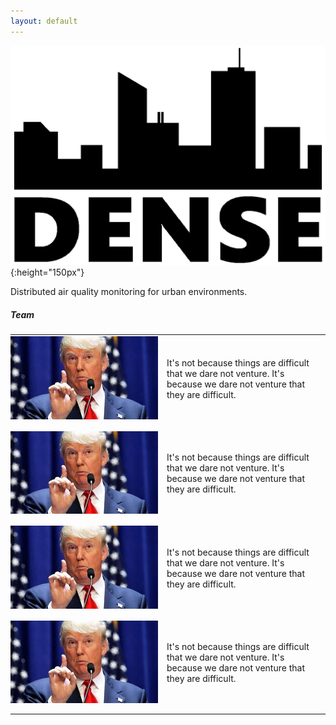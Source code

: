```yaml
---
layout: default
---
```


![yo](assets/logo.png){:height="150px"}

Distributed air quality monitoring for urban environments.

##### Team

<style>
    table {
        border: none;
    }
    td {
        padding-bottom: 1em;
        padding-right: 1em;
        padding-left: 0;
    }

    td, th {
        border: none;
    }
</style>

<table>
<col width="250px">

<tr>
<td><img src="assets/trump.jpg"></td>
<td><p>It's not because things are difficult that we dare not venture. It's because we dare not venture that they are difficult.</p></td>
</tr>

<tr>
<td><img src="assets/trump.jpg"></td>
<td><p>It's not because things are difficult that we dare not venture. It's because we dare not venture that they are difficult.</p></td>
</tr>

<tr>
<td><img src="assets/trump.jpg"></td>
<td><p>It's not because things are difficult that we dare not venture. It's because we dare not venture that they are difficult.</p></td>
</tr>

<tr>
<td><img src="assets/trump.jpg"></td>
<td><p>It's not because things are difficult that we dare not venture. It's because we dare not venture that they are difficult.</p></td>
</tr>
</table>
